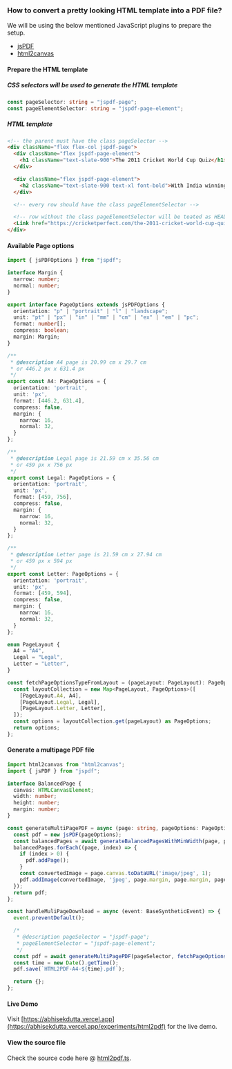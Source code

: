### How to convert a pretty looking HTML template into a PDF file?

We will be using the below mentioned JavaScript plugins to prepare the setup.

- [jsPDF](https://github.com/parallax/jsPDF)
- [html2canvas](https://html2canvas.hertzen.com/)

#### Prepare the HTML template

##### CSS selectors will be used to generate the HTML template

```ts
const pageSelector: string = "jspdf-page";
const pageElementSelector: string = "jspdf-page-element";
```

##### HTML template

```html
<!-- the parent must have the class pageSelector -->
<div className="flex flex-col jspdf-page">
  <div className="flex jspdf-page-element">
    <h1 className="text-slate-900">The 2011 Cricket World Cup Quiz</h1>
  </div>

  <div className="flex jspdf-page-element">
    <h2 className="text-slate-900 text-xl font-bold">With India winning the 2011 World Cup, it has meant that the biggest set of cricket fans remember this tournament very fondly. You can take this cricket quiz surrounding the 2011 edition of the tournament to test your knowledge too!</h2>
  </div>

  <!-- every row should have the class pageElementSelector -->

  <!-- row without the class pageElementSelector will be teated as HEADER or FOOTER -->
  <Link href="https://cricketperfect.com/the-2011-cricket-world-cup-quiz/" target="_blank" className="underline">The credit goes to cricketperfect.com</Link>
</div>
```


#### Available Page options

```ts
import { jsPDFOptions } from "jspdf";

interface Margin {
  narrow: number;
  normal: number;
}

export interface PageOptions extends jsPDFOptions {
  orientation: "p" | "portrait" | "l" | "landscape";
  unit: "pt" | "px" | "in" | "mm" | "cm" | "ex" | "em" | "pc";
  format: number[];
  compress: boolean;
  margin: Margin;
}

/**
 * @description A4 page is 20.99 cm x 29.7 cm
 * or 446.2 px x 631.4 px
 */
export const A4: PageOptions = {
  orientation: 'portrait',
  unit: 'px',
  format: [446.2, 631.4],
  compress: false,
  margin: {
    narrow: 16,
    normal: 32,
  }
};

/**
 * @description Legal page is 21.59 cm x 35.56 cm
 * or 459 px x 756 px
 */
export const Legal: PageOptions = {
  orientation: 'portrait',
  unit: 'px',
  format: [459, 756],
  compress: false,
  margin: {
    narrow: 16,
    normal: 32,
  }
};

/**
 * @description Letter page is 21.59 cm x 27.94 cm
 * or 459 px x 594 px
 */
export const Letter: PageOptions = {
  orientation: 'portrait',
  unit: 'px',
  format: [459, 594],
  compress: false,
  margin: {
    narrow: 16,
    normal: 32,
  }
};

enum PageLayout {
  A4 = "A4",
  Legal = "Legal",
  Letter = "Letter",
}

const fetchPageOptionsTypeFromLayout = (pageLayout: PageLayout): PageOptions => {
  const layoutCollection = new Map<PageLayout, PageOptions>([
    [PageLayout.A4, A4],
    [PageLayout.Legal, Legal],
    [PageLayout.Letter, Letter],
  ]);
  const options = layoutCollection.get(pageLayout) as PageOptions;
  return options;
};
```

#### Generate a multipage PDF file

```ts
import html2canvas from "html2canvas";
import { jsPDF } from "jspdf";

interface BalancedPage {
  canvas: HTMLCanvasElement;
  width: number;
  height: number;
  margin: number;
}

const generateMultiPagePDF = async (page: string, pageOptions: PageOptions, selector: string): Promise<jsPDF> => {
  const pdf = new jsPDF(pageOptions);
  const balancedPages = await generateBalancedPagesWithMinWidth(page, pageOptions, selector);
  balancedPages.forEach((page, index) => {
    if (index > 0) {
      pdf.addPage();
    }
    const convertedImage = page.canvas.toDataURL('image/jpeg', 1);
    pdf.addImage(convertedImage, 'jpeg', page.margin, page.margin, page.width, page.height);
  });
  return pdf;
};

const handleMuliPageDownload = async (event: BaseSyntheticEvent) => {
  event.preventDefault();

  /*
   * @description pageSelector = "jspdf-page";
   * pageElementSelector = "jspdf-page-element";
   */
  const pdf = await generateMultiPagePDF(pageSelector, fetchPageOptionsTypeFromLayout(PageLayout.A4), pageElementSelector);
  const time = new Date().getTime();
  pdf.save(`HTML2PDF-A4-${time}.pdf`);

  return {};
};
```

#### Live Demo

Visit [https://abhisekdutta.vercel.app](https://abhisekdutta.vercel.app/experiments/html2pdf) for the live demo.

#### View the source file

Check the source code here @ [html2pdf.ts](./html2pdf.ts).
